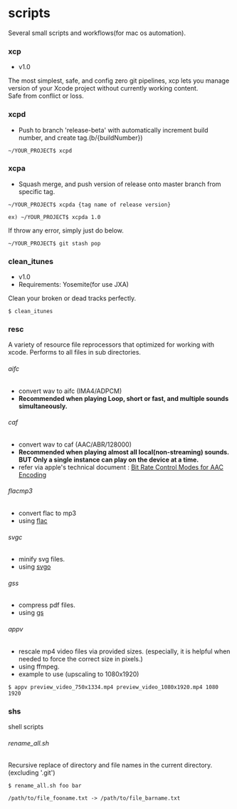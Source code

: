 # scripts
Several small scripts and workflows(for mac os automation).

### xcp
- v1.0

The most simplest, safe, and config zero git pipelines, xcp lets you manage version of your Xcode project without currently working content.<br/>
Safe from conflict or loss.

### xcpd
- Push to branch 'release-beta' with automatically increment build number, and create tag.(b/{buildNumber})
```
~/YOUR_PROJECT$ xcpd
```

### xcpa

- Squash merge, and push version of release onto master branch from specific tag.
```
~/YOUR_PROJECT$ xcpda {tag name of release version}

ex) ~/YOUR_PROJECT$ xcpda 1.0
```

If throw any error, simply just do below.
```
~/YOUR_PROJECT$ git stash pop
```

### clean_itunes
- v1.0
- Requirements: Yosemite(for use JXA)


Clean your broken or dead tracks perfectly.

```
$ clean_itunes
```

### resc
A variety of resource file reprocessors that optimized for working with xcode. Performs to all files in sub directories.

###### aifc
- convert wav to aifc (IMA4/ADPCM)
- **Recommended when playing Loop, short or fast, and multiple sounds simultaneously.**

###### caf
- convert wav to caf (AAC/ABR/128000)
- **Recommended when playing almost all local(non-streaming) sounds. BUT Only a single instance can play on the device at a time.**
- refer via apple's technical document : [Bit Rate Control Modes for AAC Encoding](https://developer.apple.com/library/ios/technotes/tn2271/_index.html)

###### flacmp3
- convert flac to mp3
- using [flac](http://xiph.org/flac/)

###### svgc
- minify svg files.
- using [svgo](https://github.com/svg/svgo)

###### gss
- compress pdf files.
- using [gs](http://www.ghostscript.com/)

###### appv
- rescale mp4 video files via provided sizes. (especially, it is helpful when needed to force the correct size in pixels.)
- using ffmpeg.
- example to use (upscaling to 1080x1920)
```
$ appv preview_video_750x1334.mp4 preview_video_1080x1920.mp4 1080 1920
```

### shs

shell scripts

###### rename_all.sh

Recursive replace of directory and file names in the current directory. (excluding '.git')

```
$ rename_all.sh foo bar

/path/to/file_fooname.txt -> /path/to/file_barname.txt
```
